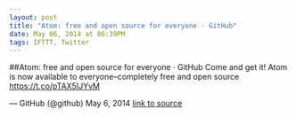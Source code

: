 ```yaml
---
layout: post
title: "Atom: free and open source for everyone · GitHub"
date: May 06, 2014 at 06:39PM
tags: IFTTT, Twitter
---
```

##Atom: free and open source for everyone · GitHub
Come and get it! Atom is now available to everyone–completely free and open source https://t.co/pTAX5IJYvM

— GitHub (@github) May 6, 2014
[link to source](http://ift.tt/QapYQc) 
